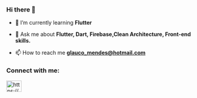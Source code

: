 
### Hi there 👋

- 🌱 I’m currently learning **Flutter**

- 💬 Ask me about **Flutter, Dart, Firebase,Clean Architecture, Front-end skills.**

- 📫 How to reach me **glauco_mendes@hotmail.com**
<h3 align="left">Connect with me:</h3>
<p align="left">
<a href="https://www.linkedin.com/in/glaucosmendes/" target="blank"><img align="center" src="https://cdn.jsdelivr.net/npm/simple-icons@3.0.1/icons/linkedin.svg" alt="https://www.linkedin.com/in/glaucosmendes/" height="30" width="40" /></a>
</p>
